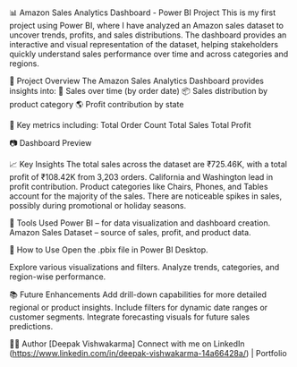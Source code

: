 📊 Amazon Sales Analytics Dashboard - Power BI Project
This is my first project using Power BI, where I have analyzed an Amazon sales dataset to uncover trends, profits, and sales distributions. The dashboard provides an interactive and visual representation of the dataset, helping stakeholders quickly understand sales performance over time and across categories and regions.

📌 Project Overview
The Amazon Sales Analytics Dashboard provides insights into:
📅 Sales over time (by order date)
📦 Sales distribution by product category
🌎 Profit contribution by state

🧾 Key metrics including:
Total Order Count
Total Sales
Total Profit

📷 Dashboard Preview

📈 Key Insights
The total sales across the dataset are ₹725.46K, with a total profit of ₹108.42K from 3,203 orders.
California and Washington lead in profit contribution.
Product categories like Chairs, Phones, and Tables account for the majority of the sales.
There are noticeable spikes in sales, possibly during promotional or holiday seasons.

🔧 Tools Used
Power BI – for data visualization and dashboard creation.
Amazon Sales Dataset – source of sales, profit, and product data.

🚀 How to Use
Open the .pbix file in Power BI Desktop.

Explore various visualizations and filters.
Analyze trends, categories, and region-wise performance.

📚 Future Enhancements
Add drill-down capabilities for more detailed regional or product insights.
Include filters for dynamic date ranges or customer segments.
Integrate forecasting visuals for future sales predictions.

🧑‍💻 Author
[Deepak Vishwakarma]
Connect with me on LinkedIn (https://www.linkedin.com/in/deepak-vishwakarma-14a66428a/) | Portfolio
